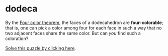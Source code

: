# dodeca #

By the [Four color theorem](http://en.wikipedia.org/wiki/Four_color_theorem),
the faces of a dodecahedron are **four-colorable**; that is, one can pick a
color among four for each face in such a way that no two adjacent faces share
the same color. But can _you_ find such a coloration?

[Solve this puzzle by clicking here](http://jacquerie.github.io/dodeca).
